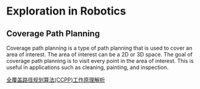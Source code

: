 # Exploration in Robotics


## Coverage Path Planning

Coverage path planning is a type of path planning that is used to cover an area of interest. The area of interest can be a 2D or 3D space. The goal of coverage path planning is to visit every point in the area of interest. This is useful in applications such as cleaning, painting, and inspection.

[全覆盖路径规划算法(CCPP)工作原理解析](https://m.elecfans.com/article/2225740.html)


